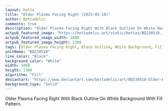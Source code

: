 ```yaml
---
layout: betta
title: "Older Plasma Facing Right (2023-05-18)"
author: Bettadelic
comments: true
description: "Older Plasma Facing Right With Black Outline On White Background With Fill Pattern."
actpub_featured_image: "https://bettadelic.art/static/bettas/BD230518.jpg"
actpub_featured_image_width: 1800
actpub_featured_image_height: 1300
tags: [Older Plasma Facing Right, Black Outline, White Background, Fill Pattern, May 2023, Solid Background Pattern]
unitName: "BD230518"
line_color: "Black"
background_color: "White"
width: 1800
height: 1300
algorithm: "Fill"
deviantart: "https://www.deviantart.com/bettadelic/art/BD230518-Older-Plasma-Facing-Right-2023-05-18-963109139"
background_type: "Solid"
---
```


Older Plasma Facing Right With Black Outline On White Background With Fill Pattern.
